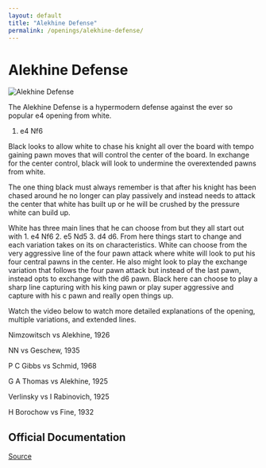 ```yaml
---
layout: default
title: "Alekhine Defense"
permalink: /openings/alekhine-defense/
---
```

# Alekhine Defense


![Alekhine Defense](/alekhine-defense.jpg)


The Alekhine Defense is a hypermodern defense against the ever so popular e4 opening from white.

1. e4 Nf6

Black looks to allow white to chase his knight all over the board with tempo gaining pawn moves that will control the center of the board. In exchange for the center control, black will look to undermine the overextended pawns from white.

The one thing black must always remember is that after his knight has been chased around he no longer can play passively and instead needs to attack the center that white has built up or he will be crushed by the pressure white can build up.

White has three main lines that he can choose from but they all start out with 1. e4 Nf6 2. e5 Nd5 3. d4 d6. From here things start to change and each variation takes on its on characteristics. White can choose from the very aggressive line of the four pawn attack where white will look to put his four central pawns in the center. He also might look to play the exchange variation that follows the four pawn attack but instead of the last pawn, instead opts to exchange with the d6 pawn. Black here can choose to play a sharp line capturing with his king pawn or play super aggressive and capture with his c pawn and really open things up.

Watch the video below to watch more detailed explanations of the opening, multiple variations, and extended lines.






Nimzowitsch vs Alekhine, 1926

NN vs Geschew, 1935

P C Gibbs vs Schmid, 1968

G A Thomas vs Alekhine, 1925

Verlinsky vs I Rabinovich, 1925

H Borochow vs Fine, 1932


## Official Documentation
[Source](https://www.thechesswebsite.com/alekhine-defense/)

